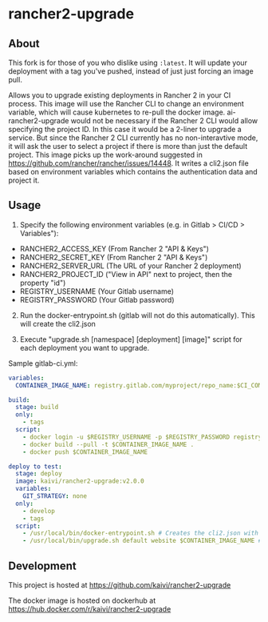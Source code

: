 # rancher2-upgrade

## About

This fork is for those of you who dislike using `:latest`. It will update your deployment with a tag you've pushed, instead of just just forcing an image pull.

Allows you to upgrade existing deployments in Rancher 2 in your CI process.
This image will use the Rancher CLI to change an environment variable, which 
will cause kubernetes to re-pull the docker image.
ai-rancher2-upgrade would not be necessary if the Rancher 2 CLI would allow
specifying the project ID. In this case it would be a 2-liner to upgrade a 
service. But since the Rancher 2 CLI currently has no non-interavtive mode, it
will ask the user to select a project if there is more than just the default project. This
image picks up the work-around suggested in https://github.com/rancher/rancher/issues/14448.
It writes a cli2.json file based on environment variables which contains the 
authentication data and project it.

## Usage

1. Specify the following environment variables (e.g. in Gitlab > CI/CD > Variables"):

- RANCHER2_ACCESS_KEY (From Rancher 2 "API & Keys")
- RANCHER2_SECRET_KEY (From Rancher 2 "API & Keys")
- RANCHER2_SERVER_URL (The URL of your Rancher 2 deployment)
- RANCHER2_PROJECT_ID ("View in API" next to project, then the property "id")
- REGISTRY_USERNAME (Your Gitlab username)
- REGISTRY_PASSWORD (Your Gitlab password)

2. Run the docker-entrypoint.sh (gitlab will not do this automatically). This will create the
cli2.json

3. Execute "upgrade.sh [namespace] [deployment] [image]" script for each deployment you want to upgrade.

Sample gitlab-ci.yml:

```yaml
variables:
  CONTAINER_IMAGE_NAME: registry.gitlab.com/myproject/repo_name:$CI_COMMIT_TAG # Inject the git tag you've just pushed

build:
  stage: build
  only:
    - tags
  script:
    - docker login -u $REGISTRY_USERNAME -p $REGISTRY_PASSWORD registry.gitlab.com
    - docker build --pull -t $CONTAINER_IMAGE_NAME .
    - docker push $CONTAINER_IMAGE_NAME

deploy to test:
  stage: deploy
  image: kaivi/rancher2-upgrade:v2.0.0
  variables:
    GIT_STRATEGY: none
  only:
    - develop
    - tags
  script:
    - /usr/local/bin/docker-entrypoint.sh # Creates the cli2.json with authentication data
    - /usr/local/bin/upgrade.sh default website $CONTAINER_IMAGE_NAME # Triggers the actual upgrade
```

## Development

This project is hosted at https://github.com/kaivi/rancher2-upgrade

The docker image is hosted on dockerhub at https://hub.docker.com/r/kaivi/rancher2-upgrade